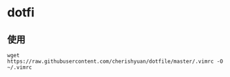 # dotfi
## 使用
```
wget https://raw.githubusercontent.com/cherishyuan/dotfile/master/.vimrc -O ~/.vimrc
```
